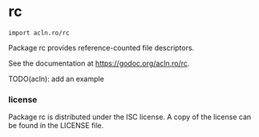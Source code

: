 rc
================

`import acln.ro/rc`

Package rc provides reference-counted file descriptors.

See the documentation at https://godoc.org/acln.ro/rc.

TODO(acln): add an example

### license

Package rc is distributed under the ISC license. A copy of the license can
be found in the LICENSE file.
